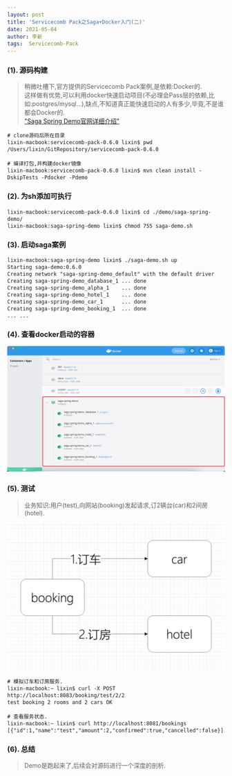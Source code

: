 ```yaml
---
layout: post
title: 'Servicecomb Pack之Saga+Docker入门(二)'
date: 2021-05-04
author: 李新
tags:  Servicecomb-Pack
---
```


### (1). 源码构建
> 稍微吐槽下,官方提供的Servicecomb Pack案例,是依赖:Docker的.  
> 这样做有优势,可以利用docker快速启动项目(不必理会Pass层的依赖,比如:postgres/mysql...),缺点,不知道真正能快速启动的人有多少,毕竟,不是谁都会Docker的.   
> ["Saga Spring Demo官网详细介绍"](https://github.com/help-lixin/servicecomb-pack/blob/master/demo/saga-spring-demo/README.md)   

```
# clone源码后所在目录
lixin-macbook:servicecomb-pack-0.6.0 lixin$ pwd
/Users/lixin/GitRepository/servicecomb-pack-0.6.0

# 编译打包,并构建docker镜像
lixin-macbook:servicecomb-pack-0.6.0 lixin$ mvn clean install -DskipTests -Pdocker -Pdemo
```
### (2). 为sh添加可执行
```
lixin-macbook:servicecomb-pack-0.6.0 lixin$ cd ./demo/saga-spring-demo/
lixin-macbook:saga-spring-demo lixin$ chmod 755 saga-demo.sh 
```
### (3). 启动saga案例
```
lixin-macbook:saga-spring-demo lixin$ ./saga-demo.sh up
Starting saga-demo:0.6.0
Creating network "saga-spring-demo_default" with the default driver
Creating saga-spring-demo_database_1 ... done
Creating saga-spring-demo_alpha_1    ... done
Creating saga-spring-demo_hotel_1    ... done
Creating saga-spring-demo_car_1      ... done
Creating saga-spring-demo_booking_1  ... done
... ...
```
### (4). 查看docker启动的容器
!["Servicecomb Pack Saga Docker"](/assets/servicecomb-pack/imgs/saga-spring-demo.jpg)

### (5). 测试
> 业务知识:用户(test),向网站(booking)发起请求,订2辆台(car)和2间房(hotel).   

!["Saga案例"](/assets/servicecomb-pack/imgs/Servicecomb-Pack-Saga-Demo.jpg)

```
# 模拟订车和订房服务.
lixin-macbook:~ lixin$ curl -X POST http://localhost:8083/booking/test/2/2
test booking 2 rooms and 2 cars OK

# 查看服务状态.
lixin-macbook:~ lixin$ curl http://localhost:8081/bookings
[{"id":1,"name":"test","amount":2,"confirmed":true,"cancelled":false}]
```
### (6). 总结
> Demo是跑起来了,后续会对源码进行一个深度的剖析.   